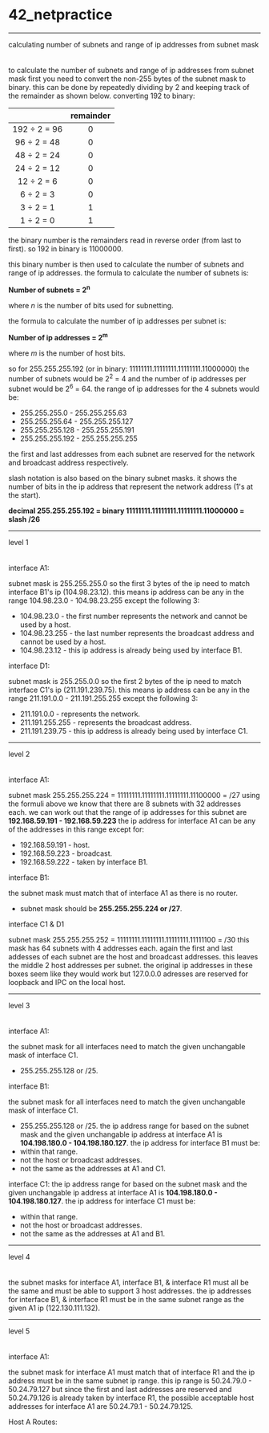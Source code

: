 # 42_netpractice

------------------------------------------
calculating number of subnets and range of ip addresses from subnet mask
<br><br><br>
to calculate the number of subnets and range of ip addresses from subnet mask first you need to convert the non-255 bytes of the subnet mask to binary.
this can be done by repeatedly dividing by 2 and keeping track of the remainder as shown below.
converting 192 to binary:

|	| remainder |
|:----:|:----:|
| 192 ÷ 2 = 96 | 0 |
| 96 ÷ 2 = 48 | 0 |
| 48 ÷ 2 = 24 | 0 |
| 24 ÷ 2 = 12 | 0 |
| 12 ÷ 2 = 6 | 0 |
| 6 ÷ 2 = 3 | 0 |
| 3 ÷ 2 = 1 | 1 |
| 1 ÷ 2 = 0 | 1 |

the binary number is the remainders read in reverse order (from last to first).
so 192 in binary is 11000000.

this binary number is then used to calculate the number of subnets and range of ip addresses.
the formula to calculate the number of subnets is:

**Number of subnets = 2<sup>n</sup>**

where *n* is the number of bits used for subnetting.

the formula to calculate the number of ip addresses per subnet is:

**Number of ip addresses = 2<sup>m</sup>**

where *m* is the number of host bits.

so for 255.255.255.192 (or in binary: 11111111.11111111.11111111.11000000)
the number of subnets would be 2<sup>2</sup> = 4 and the number of ip addresses per subnet would be 2<sup>6</sup> = 64.
the range of ip addresses for the 4 subnets would be:
- 255.255.255.0 - 255.255.255.63
- 255.255.255.64 - 255.255.255.127
- 255.255.255.128 - 255.255.255.191
- 255.255.255.192 - 255.255.255.255

the first and last addresses from each subnet are reserved for the network and broadcast address respectively.

slash notation is also based on the binary subnet masks.
it shows the number of bits in the ip address that represent the network address (1's at the start).

**decimal 255.255.255.192 = binary 11111111.11111111.11111111.11000000 = slash /26**

------------------------------------------
level 1
<br><br><br>
interface A1:

subnet mask is 255.255.255.0 so the first 3 bytes of the ip need to match interface B1's ip (104.98.23.12).
this means ip address can be any in the range 104.98.23.0 - 104.98.23.255 except the following 3:
- 104.98.23.0 - the first number represents the network and cannot be used by a host.
- 104.98.23.255 - the last number represents the broadcast address and cannot be used by a host.
- 104.98.23.12 - this ip address is already being used by interface B1.

interface D1:

subnet mask is 255.255.0.0 so the first 2 bytes of the ip need to match interface C1's ip (211.191.239.75).
this means ip address can be any in the range 211.191.0.0 - 211.191.255.255 except the following 3:
- 211.191.0.0 - represents the network.
- 211.191.255.255 - represents the broadcast address.
- 211.191.239.75 - this ip address is already being used by interface C1.

------------------------------------------
level 2
<br><br><br>
interface A1:

subnet mask 255.255.255.224 = 11111111.11111111.11111111.11100000 = /27
using the formuli above we know that there are 8 subnets with 32 addresses each.
we can work out that the range of ip addresses for this subnet are **192.168.59.191 - 192.168.59.223**
the ip address for interface A1 can be any of the addresses in this range except for:
- 192.168.59.191 - host.
- 192.168.59.223 - broadcast.
- 192.168.59.222 - taken by interface B1.

interface B1:

the subnet mask must match that of interface A1 as there is no router.
- subnet mask should be **255.255.255.224 or /27**.

interface C1 & D1

subnet mask 255.255.255.252 = 11111111.11111111.11111111.11111100 = /30
this mask has 64 subnets with 4 addresses each.
again the first and last addesses of each subnet are the host and broadcast addresses.
this leaves the middle 2 host addresses per subnet.
the original ip addresses in these boxes seem like they would work but 127.0.0.0 adresses are reserved for loopback and IPC on the local host.

------------------------------------------
level 3
<br><br><br>
interface A1:

the subnet mask for all interfaces need to match the given unchangable mask of interface C1.
- 255.255.255.128 or /25.

interface B1:

the subnet mask for all interfaces need to match the given unchangable mask of interface C1.
- 255.255.255.128 or /25.
the ip address range for based on the subnet mask and the given unchangable ip address at interface A1 is **104.198.180.0 - 104.198.180.127**.
the ip address for interface B1 must be:
- within that range.
- not the host or broadcast addresses.
- not the same as the addresses at A1 and C1.

interface C1:
the ip address range for based on the subnet mask and the given unchangable ip address at interface A1 is **104.198.180.0 - 104.198.180.127**.
the ip address for interface C1 must be:
- within that range.
- not the host or broadcast addresses.
- not the same as the addresses at A1 and B1.

------------------------------------------
level 4
<br><br><br>
the subnet masks for interface A1, interface B1, & interface R1 must all be the same and must be able to support 3 host addresses.
the ip addresses for interface B1, & interface R1 must be in the same subnet range as the given A1 ip (122.130.111.132).

------------------------------------------
level 5
<br><br><br>
interface A1:

the subnet mask for interface A1 must match that of interface R1 and the ip address must be in the same subnet ip range.
this ip range is 50.24.79.0 - 50.24.79.127 but since the first and last addresses are reserved and 50.24.79.126 is already taken by interface R1, the possible acceptable host addresses for interface A1 are 50.24.79.1 - 50.24.79.125.

Host A Routes:


